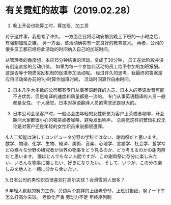 # 有关霓虹的故事（2019.02.28）
1. 晚上开会也能算工时，算加班，加工资

对于这件事，我思考了许久，
一方面企业将活动安排到晚上下班的一小时之后，有强制加班之嫌。
另一方面，该活动确实有一定良好的教育意义。
再者，公司的很多员工都已经将此活动的时间纳入自己的加班时间。

从管理者的角度想，本应15分钟结束的活动，变成了30分钟，
员工在此阶段并没有创造直接的劳动价值。
如果为每一个参加此活动的员工给予参加的加班报酬。
这是否等于物质奖励机制的促进参加活动呢。
经过许久的思考，我最终的答案是应将活动举办前的1小时算作加班时间，
活动时间算作自由时间。

2. 日本几乎大多数的公司都有专门从事英语翻译的人员，日本人的英语发音可能不占优势，但是笔译的速度和质量都是一流的。
专门从事英语翻译的人员一般都是女性。
个人感觉，日本对英语翻译人员的需求还是挺大的。

3. 日本公司会见客户时，一般必会由年轻的女性职员为客户上茶或者咖啡，开会期间大家都很小心的喝茶或者咖啡，避免发出响声。
总感觉这样的繁琐礼仪无论是对客户还是年轻的女性职员来说都很遭罪。
 
4.人工知能は決してコンピュータ分野の学科ではない、謝肉祭だと思います。
数学、物理、化学、生物、経済、美術、音楽、心理学、言語学、社会学、哲学などの様々な分野の研究者が世界の物事をどう見るのか、どう考えるのかの謝肉祭だと思います。
僕はとんでもない人間ですが、この謝肉祭に存分に楽しみたい、いろんな物事に接したい、好きになりたい。
そして、いつか、この分の楽しみを他人と一緒に分かち合いたい。

5.日本公司的男性职员很喜欢打高尔夫球？会滑雪的人很多？

6.年轻人默默的努力工作，旁边两个慈祥的上级老爷爷，上班订报纸，聊了一下午怎么打高尔夫球。
老龄化严重
劳动力不足
年终序列制








































